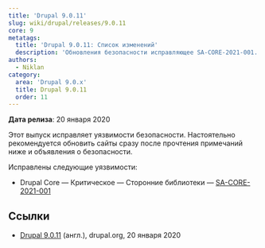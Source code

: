 ```yaml
---
title: 'Drupal 9.0.11'
slug: wiki/drupal/releases/9.0.11
core: 9
metatags:
  title: 'Drupal 9.0.11: Список изменений'
  description: 'Обновления безопасности исправляющее SA-CORE-2021-001.'
authors:
  - Niklan
category:
  area: 'Drupal 9.0.x'
  title: Drupal 9.0.11
  order: 11
---
```


**Дата релиза**: 20 января 2020

Этот выпуск исправляет уязвимости безопасности. Настоятельно рекомендуется обновить сайты сразу после прочтения примечаний ниже и объявления о безопасности.

Исправлены следующие уязвимости:

- Drupal Core — Критическое — Сторонние библиотеки — [SA-CORE-2021-001](../../../../security/sa-core/2021-001/index.md)

## Ссылки

- [Drupal 9.0.11](https://www.drupal.org/project/drupal/releases/9.0.11) (англ.), drupal.org, 20 января 2020
